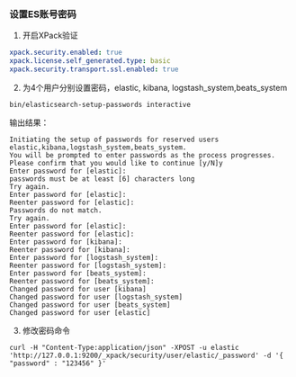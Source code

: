 ### 设置ES账号密码

[](https://www.cnblogs.com/snail90/p/11444393.html)


1. 开启XPack验证

```yaml
xpack.security.enabled: true
xpack.license.self_generated.type: basic
xpack.security.transport.ssl.enabled: true
```

2. 为4个用户分别设置密码，elastic, kibana, logstash_system,beats_system
```shell
bin/elasticsearch-setup-passwords interactive
```
输出结果：
```
Initiating the setup of passwords for reserved users elastic,kibana,logstash_system,beats_system.
You will be prompted to enter passwords as the process progresses.
Please confirm that you would like to continue [y/N]y
Enter password for [elastic]: 
passwords must be at least [6] characters long
Try again.
Enter password for [elastic]: 
Reenter password for [elastic]: 
Passwords do not match.
Try again.
Enter password for [elastic]: 
Reenter password for [elastic]: 
Enter password for [kibana]: 
Reenter password for [kibana]: 
Enter password for [logstash_system]: 
Reenter password for [logstash_system]: 
Enter password for [beats_system]: 
Reenter password for [beats_system]: 
Changed password for user [kibana]
Changed password for user [logstash_system]
Changed password for user [beats_system]
Changed password for user [elastic]
```

3. 修改密码命令
```shell
curl -H "Content-Type:application/json" -XPOST -u elastic 'http://127.0.0.1:9200/_xpack/security/user/elastic/_password' -d '{ "password" : "123456" }'
```